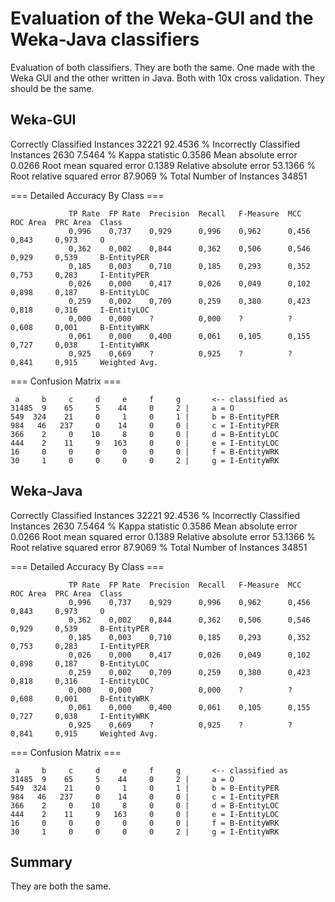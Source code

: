 # Evaluation of the Weka-GUI and the Weka-Java classifiers

Evaluation of both classifiers. They are both the same. One made with the Weka GUI and the other written in Java. Both with 10x cross validation.
They should be the same.


## Weka-GUI

Correctly Classified Instances       32221               92.4536 %
Incorrectly Classified Instances      2630                7.5464 %
Kappa statistic                          0.3586
Mean absolute error                      0.0266
Root mean squared error                  0.1389
Relative absolute error                 53.1366 %
Root relative squared error             87.9069 %
Total Number of Instances            34851

=== Detailed Accuracy By Class ===

                 TP Rate  FP Rate  Precision  Recall   F-Measure  MCC      ROC Area  PRC Area  Class
                 0,996    0,737    0,929      0,996    0,962      0,456    0,843     0,973     O
                 0,362    0,002    0,844      0,362    0,506      0,546    0,929     0,539     B-EntityPER
                 0,185    0,003    0,710      0,185    0,293      0,352    0,753     0,283     I-EntityPER
                 0,026    0,000    0,417      0,026    0,049      0,102    0,898     0,187     B-EntityLOC
                 0,259    0,002    0,709      0,259    0,380      0,423    0,818     0,316     I-EntityLOC
                 0,000    0,000    ?          0,000    ?          ?        0,608     0,001     B-EntityWRK
                 0,061    0,000    0,400      0,061    0,105      0,155    0,727     0,038     I-EntityWRK
                 0,925    0,669    ?          0,925    ?          ?        0,841     0,915     Weighted Avg.

=== Confusion Matrix ===

     a     b     c     d     e     f     g       <-- classified as
    31485  9    65     5    44     0     2 |     a = O
    549  324    21     0     1     0     1 |     b = B-EntityPER
    984   46   237     0    14     0     0 |     c = I-EntityPER
    366    2     0    10     8     0     0 |     d = B-EntityLOC
    444    2    11     9   163     0     0 |     e = I-EntityLOC
    16     0     0     0     0     0     0 |     f = B-EntityWRK
    30     1     0     0     0     0     2 |     g = I-EntityWRK


## Weka-Java

Correctly Classified Instances       32221               92.4536 %
Incorrectly Classified Instances      2630                7.5464 %
Kappa statistic                          0.3586
Mean absolute error                      0.0266
Root mean squared error                  0.1389
Relative absolute error                 53.1366 %
Root relative squared error             87.9069 %
Total Number of Instances            34851

=== Detailed Accuracy By Class ===

                 TP Rate  FP Rate  Precision  Recall   F-Measure  MCC      ROC Area  PRC Area  Class
                 0,996    0,737    0,929      0,996    0,962      0,456    0,843     0,973     O
                 0,362    0,002    0,844      0,362    0,506      0,546    0,929     0,539     B-EntityPER
                 0,185    0,003    0,710      0,185    0,293      0,352    0,753     0,283     I-EntityPER
                 0,026    0,000    0,417      0,026    0,049      0,102    0,898     0,187     B-EntityLOC
                 0,259    0,002    0,709      0,259    0,380      0,423    0,818     0,316     I-EntityLOC
                 0,000    0,000    ?          0,000    ?          ?        0,608     0,001     B-EntityWRK
                 0,061    0,000    0,400      0,061    0,105      0,155    0,727     0,038     I-EntityWRK
                 0,925    0,669    ?          0,925    ?          ?        0,841     0,915     Weighted Avg.

=== Confusion Matrix ===

     a     b     c     d     e     f     g       <-- classified as
    31485  9    65     5    44     0     2 |     a = O
    549  324    21     0     1     0     1 |     b = B-EntityPER
    984   46   237     0    14     0     0 |     c = I-EntityPER
    366    2     0    10     8     0     0 |     d = B-EntityLOC
    444    2    11     9   163     0     0 |     e = I-EntityLOC
    16     0     0     0     0     0     0 |     f = B-EntityWRK
    30     1     0     0     0     0     2 |     g = I-EntityWRK

## Summary
They are both the same.
